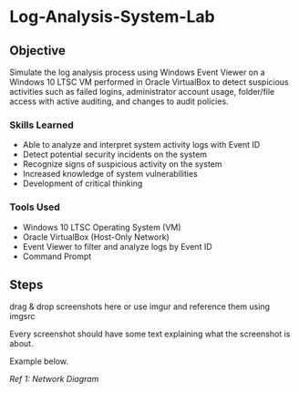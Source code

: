 # Log-Analysis-System-Lab

## Objective

Simulate the log analysis process using Windows Event Viewer on a Windows 10 LTSC VM performed in Oracle VirtualBox to detect suspicious activities such as failed logins, administrator account usage, folder/file access with active auditing, and changes to audit policies.

### Skills Learned

- Able to analyze and interpret system activity logs with Event ID
- Detect potential security incidents on the system
- Recognize signs of suspicious activity on the system
- Increased knowledge of system vulnerabilities
- Development of critical thinking

### Tools Used

- Windows 10 LTSC Operating System (VM)
- Oracle VirtualBox (Host-Only Network)
- Event Viewer to filter and analyze logs by Event ID
- Command Prompt

## Steps
drag & drop screenshots here or use imgur and reference them using imgsrc

Every screenshot should have some text explaining what the screenshot is about.

Example below.

*Ref 1: Network Diagram*
